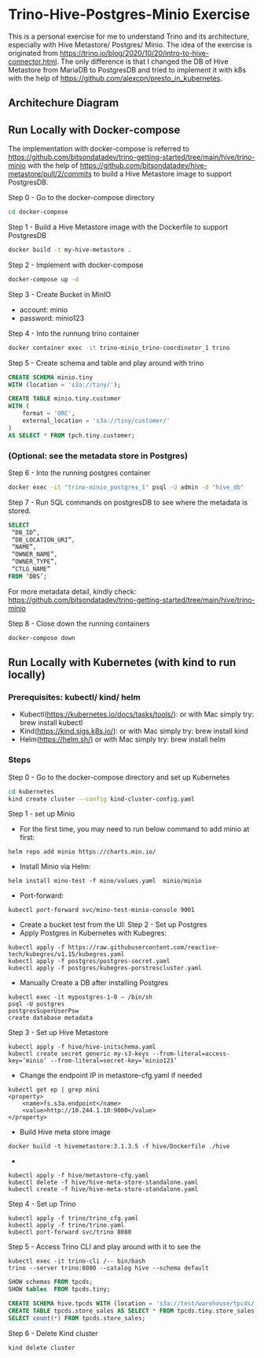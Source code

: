 # Trino-Hive-Postgres-Minio Exercise

This is a personal exercise for me to understand Trino and its architecture, especially with 
Hive Metastore/ Postgres/ Minio. The idea of the exercise is originated from 
https://trino.io/blog/2020/10/20/intro-to-hive-connector.html. The only difference is that I 
changed the DB of Hive Metastore from MariaDB to PostgresDB and tried to implement it 
with k8s with the help of https://github.com/alexcpn/presto_in_kubernetes.

## Architechure Diagram


## Run Locally with Docker-compose
The implementation with docker-compose is referred to https://github.com/bitsondatadev/trino-getting-started/tree/main/hive/trino-minio 
with the help of https://github.com/bitsondatadev/hive-metastore/pull/2/commits to build a Hive Metastore image to
support PostgresDB.

Step 0 - Go to the docker-compose directory
```bash
cd docker-compose
```
Step 1 - Build a Hive Metastore image with the Dockerfile to support PostgresDB
```bash
docker build -t my-hive-metastore .
```
Step 2 - Implement with docker-compose
```bash
docker-compose up -d
```
Step 3 - Create Bucket in MinIO
- account: minio
- password: minio123

Step 4 - Into the runnung trino container
```bash
docker container exec -it trino-minio_trino-coordinator_1 trino
```
Step 5 -  Create schema and table and play around with trino
```sql
CREATE SCHEMA minio.tiny
WITH (location = 's3a://tiny/');

CREATE TABLE minio.tiny.customer
WITH (
    format = 'ORC',
    external_location = 's3a://tiny/customer/'
) 
AS SELECT * FROM tpch.tiny.customer;
```

			
### (Optional: see the metadata store in Postgres)
Step 6 - Into the running postgres container
```bash 
docker exec -it "trino-minio_postgres_1" psql -U admin -d "hive_db"
```
Step 7 - Run SQL commands on postgresDB to see where the metadata is stored. 
```sql
SELECT
 “DB_ID”,
 “DB_LOCATION_URI”,
 “NAME”, 
 “OWNER_NAME”,
 “OWNER_TYPE”,
 “CTLG_NAME”
FROM ‘DBS’;
```

For more metadata detail, kindly check: 
https://github.com/bitsondatadev/trino-getting-started/tree/main/hive/trino-minio

Step 8 - Close down the running containers
```bash
docker-compose down
```

## Run Locally with Kubernetes (with kind to run locally)
### Prerequisites: kubectl/ kind/ helm
- Kubectl(https://kubernetes.io/docs/tasks/tools/): or with Mac simply try: brew install kubectl
- Kind(https://kind.sigs.k8s.io/): or with Mac simply try: brew install kind
- Helm(https://helm.sh/) or with Mac simply try: brew install helm
 
### Steps
Step 0 - Go to the docker-compose directory and set up Kubernetes
```bash
cd kubernetes
kind create cluster --config kind-cluster-config.yaml
```

Step 1 - set up Minio

- For the first time, you may need to run below command to add minio at first:
```  
helm repo add minio https://charts.min.io/
```
- Install Minio via Helm:
```
helm install mino-test -f mino/values.yaml  minio/minio
```
- Port-forward:
```
kubectl port-forward svc/mino-test-minio-console 9001
```
- Create a bucket test from the UI:
Step 2 - Set up Postgres
- Apply Postgres in Kubernetes with Kubegres:
```
kubectl apply -f https://raw.githubusercontent.com/reactive-tech/kubegres/v1.15/kubegres.yaml
kubectl apply -f postgres/postgres-secret.yaml
kubectl apply -f postgres/kubegres-porstrescluster.yaml
```
- Manually Create a DB after installing Postgres
```
kubectl exec -it mypostgres-1-0 — /bin/sh
psql -U postgres
postgresSuperUserPsw
create database metadata
```
Step 3 - Set up Hive Metastore
```
kubectl apply -f hive/hive-initschema.yaml
kubectl create secret generic my-s3-keys --from-literal=access-key=’minio’ --from-literal=secret-key=’minio123’
```
- Change the endpoint IP in metastore-cfg.yaml if needed
```
kubectl get ep | grep mini
<property>
    <name>fs.s3a.endpoint</name>
    <value>http://10.244.1.10:9000</value>
</property>	
```
- Build Hive meta store image
```
docker build -t hivemetastore:3.1.3.5 -f hive/Dockerfile ./hive
```
-
``` 
kubectl apply -f hive/metastore-cfg.yaml
kubectl delete -f hive/hive-meta-store-standalone.yaml 
kubectl create -f hive/hive-meta-store-standalone.yaml
```
Step 4 - Set up Trino
```
kubectl apply -f trino/trino_cfg.yaml
kubectl apply -f trino/trino.yaml
kubectl port-forward svc/trino 8080 
```

Step 5 - Access Trino CLI and play around with it to see the  
```
kubectl exec -it trino-cli /-- bin/bash 
trino --server trino:8080 --catalog hive --schema default
```
```sql
SHOW schemas FROM tpcds;
SHOW tables  FROM tpcds.tiny;

CREATE SCHEMA hive.tpcds WITH (location = 's3a://test/warehouse/tpcds/');
CREATE TABLE tpcds.store_sales AS SELECT * FROM tpcds.tiny.store_sales;
SELECT count(*) FROM tpcds.store_sales;
```
Step 6 - Delete Kind cluster
```
kind delete cluster
```